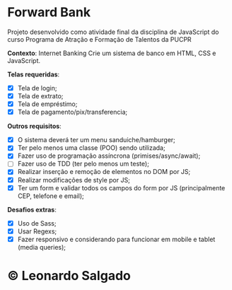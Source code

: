 # Forward Bank
Projeto desenvolvido como atividade final da disciplina de JavaScript do curso Programa de Atração e Formação de Talentos da PUCPR

**Contexto**: Internet Banking
Crie um sistema de banco em HTML, CSS e JavaScript.

**Telas requeridas**:
- [x] Tela de login;
- [x] Tela de extrato;
- [x] Tela de empréstimo;
- [x] Tela de pagamento/pix/transferencia;

**Outros requisitos**:
- [x] O sistema deverá ter um menu sanduiche/hamburger;
- [x] Ter pelo menos uma classe (POO) sendo utilizada;
- [x] Fazer uso de programação assíncrona (primises/async/await);
- [ ] Fazer uso de TDD (ter pelo menos um teste);
- [x] Realizar inserção e remoção de elementos no DOM por JS;
- [x] Realizar modificações de style por JS;
- [x] Ter um form e validar todos os campos do form por JS (principalmente CEP, telefone e email);

**Desafios extras**:
- [x] Uso de Sass; 
- [x] Usar Regexs; 
- [x] Fazer responsivo e considerando para funcionar em mobile e tablet (media queries);

# &copy; Leonardo Salgado
